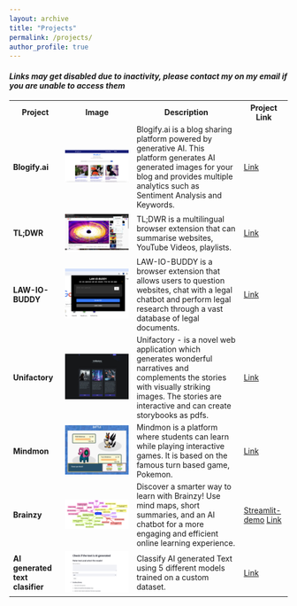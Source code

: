 ```yaml
---
layout: archive
title: "Projects"
permalink: /projects/
author_profile: true
---
```


#### *Links may get disabled due to inactivity, please contact my on my email if you are unable to access them*

<table>
  <tr>
    <th><b>Project</b></th>
    <th><b>Image</b></th>
    <th><b>Description</b></th>
    <th><b>Project Link</b></th>
  </tr>
  <tr>
    <td><b>Blogify.ai</b></td>
    <td><img src="/images/blogifyy.png" alt="Image Description"></td>
    <td>
      <!-- Add your image description here -->
      Blogify.ai is a blog sharing platform powered by generative AI. This platform generates AI generated images for your blog and provides multiple analytics such as Sentiment Analysis and Keywords.
    </td>
    <td>
      <a href="https://blogify-ai.netlify.app/">Link</a>
    </td>
  </tr>
    <tr>
    <td><b>TL;DWR</b></td>
    <td><img src="/images/tldwr.png" alt="Image Description"></td>
    <td>
      TL;DWR is a multilingual browser extension that can summarise websites, YouTube Videos, playlists.
    </td>
    <td>
      <a href="https://chromewebstore.google.com/detail/tldwr/ddildclhomjgjkggmjjdaboebkmoogbn?">Link</a>
    </td>
  </tr>
      <tr>
    <td><b>LAW-IO-BUDDY</b></td>
    <td><img src="/images/lawbuddyio.png" alt="Image Description"></td>
    <td>
      <!-- Add your image description here -->
      LAW-IO-BUDDY is a browser extension that allows users to question websites, chat with a legal chatbot and perform legal research through a vast database of legal documents.
    </td>
    <td>
      <a href="https://lablab.ai/event/rag-llms-with-your-data/prometheus/law-io-buddy">Link</a>
    </td>
  </tr>
      <tr>
    <td><b>Unifactory</b></td>
    <td><img src="/images/unifactory.jpeg" alt="Image Description"></td>
    <td>
      Unifactory - is a novel web application which generates wonderful narratives and complements the stories with visually striking images. The stories are interactive and can create storybooks as pdfs.
    </td>
    <td>
      <a href="https://devfolio.co/projects/unifactory-a553">Link</a>
    </td>
  </tr>
      <tr>
    <td><b>Mindmon</b></td>
    <td><img src="/images/mindmon.jpeg" alt="Image Description"></td>
    <td>
      <!-- Add your image description here -->
      Mindmon is a platform where students can learn while playing interactive games. It is based on the famous turn based game, Pokemon.
    </td>
    <td>
      <a href="https://devfolio.co/projects/mindmon-4b07">Link</a>
    </td>
  </tr>
      <tr>
    <td><b>Brainzy</b></td>
    <td><img src="/images/brainzy.jpeg" alt="Image Description"></td>
    <td>
      Discover a smarter way to learn with Brainzy! Use mind maps, short summaries, and an AI chatbot for a more engaging and efficient online learning experience.
    </td>
    <td>
      <a href="https://brainzy.streamlit.app/">Streamlit-demo</a>
      <a href="https://lablab.ai/event/llama-2-hackathon-with-clarifai/prometheus/brainzy">Link</a>
    </td>
  </tr>
      <tr>
    <td><b>AI generated text clasifier</b></td>
    <td><img src="/images/aigenclass.png" alt="Image Description"></td>
    <td>
      Classify AI generated Text using 5 different models trained on a custom dataset.
    </td>
    <td>
      <a href="https://ai-text-classification.streamlit.app/">Link</a>
    </td>
  </tr>
</table>

